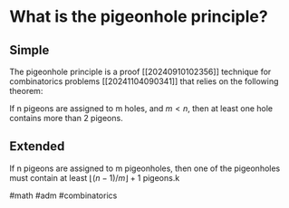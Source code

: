 # What is the pigeonhole principle? 
## Simple 
The pigeonhole principle is a proof [[20240910102356]] technique for combinatorics problems [[20241104090341]] that relies on the following theorem:

If n pigeons are assigned to m holes, and $m<n$, then at least one hole contains more than 2 pigeons.

## Extended
If n pigeons are assigned to m pigeonholes, then one of the pigeonholes must contain at least $\lfloor (n-1)/m \rfloor+1$ pigeons.k

#math #adm #combinatorics